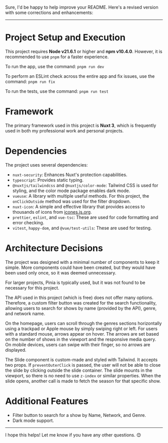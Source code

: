 Sure, I'd be happy to help improve your README. Here's a revised version with some corrections and enhancements:

---

# Project Setup and Execution

This project requires **Node v21.6.1** or higher and **npm v10.4.0**. However, it is recommended to use `pnpm` for a faster experience.

To run the app, use the command: `pnpm run dev`

To perform an ESLint check across the entire app and fix issues, use the command: `pnpm run fix`

To run the tests, use the command: `pnpm run test`

# Framework

The primary framework used in this project is **Nuxt 3**, which is frequently used in both my professional work and personal projects.

# Dependencies

The project uses several dependencies:

- `nuxt-security`: Enhances Nuxt's protection capabilities.
- `typescript`: Provides static typing.
- `@nuxtjs/tailwindcss` and `@nuxtjs/color-mode`: Tailwind CSS is used for styling, and the color mode package enables dark mode.
- `vueuse`: A library with multiple useful methods. For this project, the `onClickOutside` method was used for the filter dropdown.
- `nuxt-icon`: A simple and effective library that provides access to thousands of icons from [icones.js.org](https://icones.js.org/).
- `prettier`, `eslint`, and `vue-tsc`: These are used for code formatting and error checking.
- `vitest`, `happy-dom`, and `@vue/test-utils`: These are used for testing.

# Architecture Decisions

The project was designed with a minimal number of components to keep it simple. More components could have been created, but they would have been used only once, so it was deemed unnecessary.

For larger projects, Pinia is typically used, but it was not found to be necessary for this project.

The API used in this project (which is free) does not offer many options. Therefore, a custom filter button was created for the search functionality, allowing users to search for shows by name (provided by the API), genre, and network name.

On the homepage, users can scroll through the genres sections horizontally using a trackpad or Apple mouse by simply swiping right or left. For users with a standard mouse, arrows appear on hover. The arrows are set based on the number of shows in the viewport and the responsive media query. On mobile devices, users can swipe with their finger, so no arrows are displayed.

The Slide component is custom-made and styled with Tailwind. It accepts two props. If `preventOuterClick` is passed, the user will not be able to close the slide by clicking outside the slide container. The slide mounts in the viewport, so there is no need to use `z-index` or similar properties. When the slide opens, another call is made to fetch the season for that specific show.

# Additional Features

- Filter button to search for a show by Name, Network, and Genre.
- Dark mode support.

---

I hope this helps! Let me know if you have any other questions. 😊
